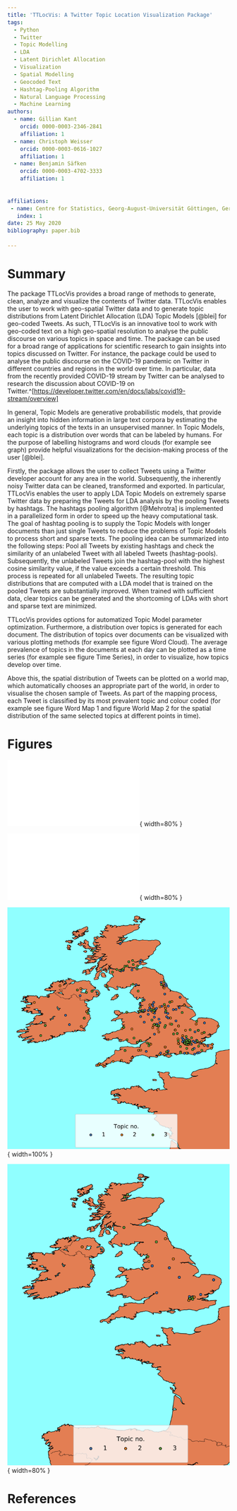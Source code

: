 ```yaml
---
title: 'TTLocVis: A Twitter Topic Location Visualization Package'
tags:
  - Python
  - Twitter
  - Topic Modelling
  - LDA
  - Latent Dirichlet Allocation
  - Visualization
  - Spatial Modelling
  - Geocoded Text
  - Hashtag-Pooling Algorithm
  - Natural Language Processing
  - Machine Learning
authors:
  - name: Gillian Kant
    orcid: 0000-0003-2346-2841
    affiliation: 1
  - name: Christoph Weisser
    orcid: 0000-0003-0616-1027
    affiliation: 1
  - name: Benjamin Säfken
    orcid: 0000-0003-4702-3333
    affiliation: 1


affiliations:
 - name: Centre for Statistics, Georg-August-Universität Göttingen, Germany
   index: 1
date: 25 May 2020
bibliography: paper.bib

---
```


# Summary

The package TTLocVis provides a broad range of methods to generate, clean, analyze and visualize the contents of Twitter
data. TTLocVis enables the user to work with geo-spatial Twitter data and to generate topic distributions from Latent 
Dirichlet Allocation (LDA) Topic Models [@blei] for geo-coded Tweets. As such, TTLocVis is an innovative 
tool to work with geo-coded text on a high geo-spatial resolution to analyse the public discourse on various topics in 
space and time. The package can be used for a broad range of applications for scientific research to gain insights into 
topics discussed on Twitter. For instance, the package could be used to analyse the public discourse on the COVID-19 
pandemic on Twitter in different countries and regions in the world over time. In particular, 
data from the recently provided COVID-19 stream by Twitter can be analysed to research the discussion about COVID-19 
on Twitter.^[https://developer.twitter.com/en/docs/labs/covid19-stream/overview]

In general, Topic Models are generative probabilistic models, that provide an insight into hidden information 
in large text corpora by estimating the underlying topics of the texts in an unsupervised manner. In Topic Models, 
each topic is a distribution over words that can be labeled by humans. For the purpose of labelling histograms and 
word clouds (for example see graph) provide helpful visualizations for the decision-making process of the user [@blei].

Firstly, the package allows the user to collect Tweets using a Twitter developer account for any area in the world.
Subsequently, the inherently noisy Twitter data can be cleaned, transformed and exported. 
In particular, TTLocVis enables the user to apply LDA Topic Models on extremely sparse Twitter data by preparing 
the Tweets for LDA analysis by the pooling Tweets by hashtags. The hashtags pooling algorithm [@Mehrotra] is implemented 
in a parallelized form in order to speed up the heavy computational task. The goal of hashtag pooling is to supply the 
Topic Models with longer documents than just single Tweets to reduce the problems of Topic Models to process short and 
sparse texts. The pooling idea can be summarized into the following steps: Pool all Tweets by existing hashtags and 
check the similarity of an unlabeled Tweet with all labeled Tweets (hashtag-pools). Subsequently, the unlabeled Tweets
join the hashtag-pool with the highest cosine similarity value, if the value exceeds a certain threshold. This process is 
repeated for all unlabeled Tweets. The resulting topic distributions that are computed with a LDA model that is trained 
on the pooled Tweets are substantially improved. When trained with sufficient data, clear topics can be generated and 
the shortcoming of LDAs with short and sparse text are minimized. 

TTLocVis provides options for automatized Topic Model parameter optimization. Furthermore, a distribution over 
topics is generated for each document. The distribution of topics over documents can be visualized with various 
plotting methods (for example see figure Word Cloud). The average prevalence of topics in the documents at each day can 
be plotted as a time series (for example see figure Time Series), in order to visualize, how topics develop over time.
 
Above this, the spatial distribution of Tweets can be plotted on a world map, which automatically chooses an appropriate
part of the world, in order to visualise the chosen sample of Tweets. As part of the mapping process, each Tweet is 
classified by its most prevalent topic and colour coded (for example see figure Word Map 1 and figure World Map 2 for 
the spatial distribution of the same selected topics at different points in time).
 
# Figures


![Time Series.\label{fig:Time Series}](figures/time_series.pdf){ width=80% }

![Word Cloud.\label{fig:Word Cloud}](figures/word_cloud.pdf){ width=80% }

![World Map 1.\label{fig:test2}](figures/world_map1.png){ width=100% }

![World Map 2.\label{fig:test2}](figures/world_map2.png){ width=80% }

# References